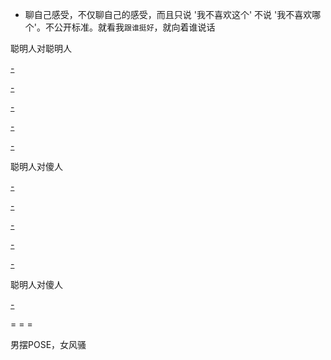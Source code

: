 
- 聊自己感受，不仅聊自己的感受，而且只说 '我不喜欢这个' 不说 '我不喜欢哪个'。不公开标准。就看我`跟谁挺好`，就向着谁说话

聪明人对聪明人

[-](https://youtu.be/u2NTZTZwo8U?t=36m23s#安迪vs曲-所以我们不管是跟谁说什么一定要看清前提。当然了有些话一定是不与傻瓜论短长)

[-](https://youtu.be/6vb6ZErc34k?t=20m13s#安迪vs安迪#驱走邪念-假装啥事都没发生)

[-](https://youtu.be/AQHBqyG8Rcc?t=10m15s#安迪vs安迪#驱走邪念--假装啥事都没发生)

[-](https://youtu.be/AQHBqyG8Rcc?t=14m40s#安迪vs曲-安迪教曲-谈判里突出自己的强项-针对他们的问题来说-BraisedPork红烧肉。做到到最后,高端的人就是回答问题)

[-](https://youtu.be/4msp3_4PkNE?t=12m27s#安迪vs曲-安迪教曲-谈判里突出自己的强项-针对他们的问题来说-BraisedPork红烧肉。做到到最后,高端的人就是回答问题,获取人的信任,达成合作协议)

聪明人对傻人

[-](https://youtu.be/u2NTZTZwo8U?t=21m55s#曲vs樊)

[-](https://youtu.be/u2NTZTZwo8U?t=28m45s#曲vs关#小白兔vs打群架泡靓仔)

[-](https://youtu.be/2hsdPfhljFM?t=8m14s#安迪vs樊30-酒吧。无可奈何无能为力-她应该能感受到你的善意,但现在来看她维护自己面具的决心比她的理智更甚。聪明人打不过傻人)

[-](https://youtu.be/2lCPTeJ0Zl4?t=36m22s#安迪vs邱#小邱被老板和坏员工下套-樊是资深HR)

[-](https://youtu.be/2lCPTeJ0Zl4?t=9m21s#安迪vs邱#小邱玩手机玩得特好-挖掘隐藏功能的乐趣)

聪明人对傻人

[-](https://youtu.be/abaiITZt6C8?t=20s#安迪vs奇点-我觉得你个傻子在判断我，让我很不舒服)



= = =

男摆POSE，女风骚



